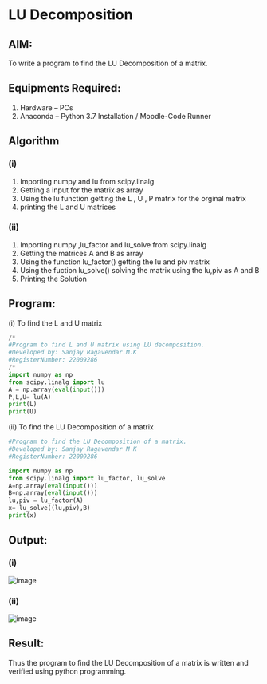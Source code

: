 # LU Decomposition 

## AIM:
To write a program to find the LU Decomposition of a matrix.

## Equipments Required:
1. Hardware – PCs
2. Anaconda – Python 3.7 Installation / Moodle-Code Runner

## Algorithm
### (i)
1. Importing numpy and lu from scipy.linalg
2. Getting a input for the matrix as array
3. Using the lu function getting the L , U , P matrix for the orginal matrix
4. printing the L and U matrices

### (ii)
1. Importing numpy ,lu_factor and lu_solve from scipy.linalg
2. Getting the matrices A and B as array
3. Using the function lu_factor() getting the lu and piv matrix
4. Using the fuction lu_solve() solving the matrix using the lu,piv as A and B 
5. Printing the Solution
## Program:
(i) To find the L and U matrix
```py
/*
#Program to find L and U matrix using LU decomposition.
#Developed by: Sanjay Ragavendar.M.K
#RegisterNumber: 22009286 
/*
import numpy as np
from scipy.linalg import lu
A = np.array(eval(input()))
P,L,U= lu(A)
print(L)
print(U)
```
(ii) To find the LU Decomposition of a matrix
```py
#Program to find the LU Decomposition of a matrix.
#Developed by: Sanjay Ragavendar M K
#RegisterNumber: 22009286

import numpy as np
from scipy.linalg import lu_factor, lu_solve
A=np.array(eval(input()))
B=np.array(eval(input()))
lu,piv = lu_factor(A)
x= lu_solve((lu,piv),B)
print(x)
```

## Output:
### (i)
![image](https://user-images.githubusercontent.com/91368803/214780072-0a80d11b-1708-456f-9409-207f8c41e811.png)

### (ii)
![image](https://user-images.githubusercontent.com/91368803/214779945-b32b2afe-8f23-4411-ab1a-677d96fc3b78.png)



## Result:
Thus the program to find the LU Decomposition of a matrix is written and verified using python programming.

